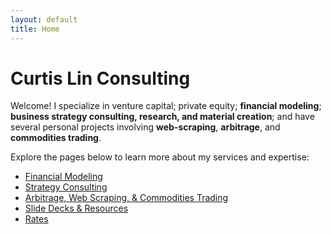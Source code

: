 ```yaml
---
layout: default
title: Home
---
```


# Curtis Lin Consulting

Welcome! I specialize in venture capital; private equity; **financial modeling**; **business strategy consulting, research, and material creation**; and have several personal projects involving **web-scraping**, **arbitrage**, and **commodities trading**.

Explore the pages below to learn more about my services and expertise:

- [Financial Modeling](financial-modeling.md)  
- [Strategy Consulting](strategy.md)  
- [Arbitrage, Web Scraping, & Commodities Trading](commodities-trading.md)  
- [Slide Decks & Resources](slides.md)
- [Rates](rates.md)
